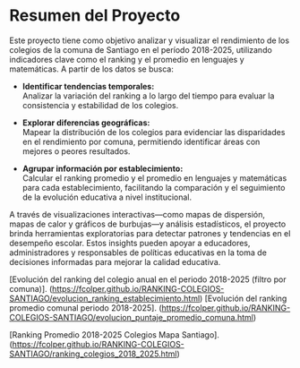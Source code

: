 # Resumen del Proyecto

Este proyecto tiene como objetivo analizar y visualizar el rendimiento de los colegios de la comuna de Santiago en el período 2018-2025, utilizando indicadores clave como el ranking y el promedio en lenguajes y matemáticas. A partir de los datos se busca:

- **Identificar tendencias temporales:**  
  Analizar la variación del ranking a lo largo del tiempo para evaluar la consistencia y estabilidad de los colegios.

- **Explorar diferencias geográficas:**  
  Mapear la distribución de los colegios para evidenciar las disparidades en el rendimiento por comuna, permitiendo identificar áreas con mejores o peores resultados.

- **Agrupar información por establecimiento:**  
  Calcular el ranking promedio y el promedio en lenguajes y matemáticas para cada establecimiento, facilitando la comparación y el seguimiento de la evolución educativa a nivel institucional.

A través de visualizaciones interactivas—como mapas de dispersión, mapas de calor y gráficos de burbujas—y análisis estadísticos, el proyecto brinda herramientas exploratorias para detectar patrones y tendencias en el desempeño escolar. Estos insights pueden apoyar a educadores, administradores y responsables de políticas educativas en la toma de decisiones informadas para mejorar la calidad educativa.

[Evolución del ranking del colegio anual en el periodo 2018-2025 (filtro por comuna)]. (https://fcolper.github.io/RANKING-COLEGIOS-SANTIAGO/evolucion_ranking_establecimiento.html)
[Evolución del ranking promedio comunal periodo 2018-2025]. (https://fcolper.github.io/RANKING-COLEGIOS-SANTIAGO/evolucion_puntaje_promedio_comuna.html)

[Ranking Promedio 2018-2025 Colegios Mapa Santiago]. (https://fcolper.github.io/RANKING-COLEGIOS-SANTIAGO/ranking_colegios_2018_2025.html)

